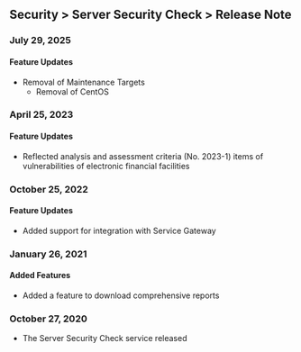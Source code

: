 ## Security > Server Security Check > Release Note

### July 29, 2025

#### Feature Updates
* Removal of Maintenance Targets
  * Removal of CentOS

### April 25, 2023

#### Feature Updates
* Reflected analysis and assessment criteria (No. 2023-1) items of vulnerabilities of electronic financial facilities

### October 25, 2022

#### Feature Updates
* Added support for integration with Service Gateway

### January 26, 2021

#### Added Features
* Added a feature to download comprehensive reports

### October 27, 2020
* The Server Security Check service released
